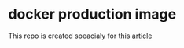 # docker production image

This repo is created speacialy for this [article](https://medium.com/@xdevil213/docker-production-image-4c7d462816ae)
